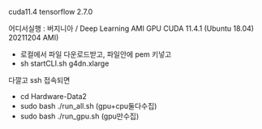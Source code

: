 cuda11.4
tensorflow 2.7.0

어디서실행 : 버지니아 / Deep Learning AMI GPU CUDA 11.4.1 (Ubuntu 18.04) 20211204 AMI)

- 로컬에서 파일 다운로드받고, 파일안에 pem 키넣고
- sh startCLI.sh g4dn.xlarge

다깔고 ssh 접속되면
- cd Hardware-Data2
- sudo bash ./run_all.sh (gpu+cpu둘다수집)
- sudo bash ./run_gpu.sh (gpu만수집)


